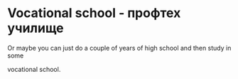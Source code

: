 # Vocational school - профтех училище

Or maybe you can just do a couple of years of high school and then study in some

vocational school.
